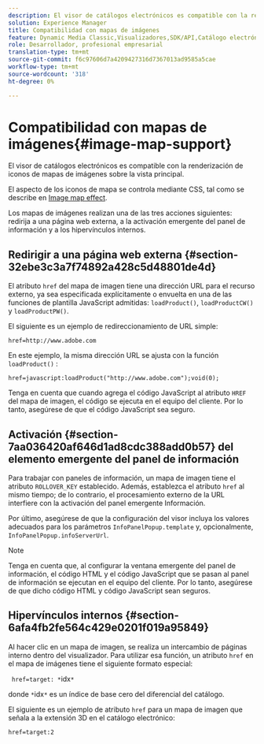 ```yaml
---
description: El visor de catálogos electrónicos es compatible con la renderización de iconos de mapas de imágenes sobre la vista principal.
solution: Experience Manager
title: Compatibilidad con mapas de imágenes
feature: Dynamic Media Classic,Visualizadores,SDK/API,Catálogo electrónico
role: Desarrollador, profesional empresarial
translation-type: tm+mt
source-git-commit: f6c97606d7a4209427316d7367013ad9585a5cae
workflow-type: tm+mt
source-wordcount: '318'
ht-degree: 0%

---
```



# Compatibilidad con mapas de imágenes{#image-map-support}

El visor de catálogos electrónicos es compatible con la renderización de iconos de mapas de imágenes sobre la vista principal.

El aspecto de los iconos de mapa se controla mediante CSS, tal como se describe en [Image map effect](../../c-html5-s7-aem-asset-viewers/c-html5-20-ecatalog-viewer-about/c-html5-20-ecatalog-viewer-customizingviewer/r-html5-ecatalog-viewer-20-customize-imagemapeffect.md#reference-261df27d1ed145c882b26b88e33a0289).

Los mapas de imágenes realizan una de las tres acciones siguientes: redirija a una página web externa, a la activación emergente del panel de información y a los hipervínculos internos.

## Redirigir a una página web externa {#section-32ebe3c3a7f74892a428c5d48801de4d}

El atributo `href` del mapa de imagen tiene una dirección URL para el recurso externo, ya sea especificada explícitamente o envuelta en una de las funciones de plantilla JavaScript admitidas: `loadProduct()`, `loadProductCW()` y `loadProductPW()`.

El siguiente es un ejemplo de redireccionamiento de URL simple:

`href=http://www.adobe.com`

En este ejemplo, la misma dirección URL se ajusta con la función `loadProduct()` :

`href=javascript:loadProduct("http://www.adobe.com");void(0);`

Tenga en cuenta que cuando agrega el código JavaScript al atributo `HREF` del mapa de imagen, el código se ejecuta en el equipo del cliente. Por lo tanto, asegúrese de que el código JavaScript sea seguro.

## Activación {#section-7aa036420af646d1ad8cdc388add0b57} del elemento emergente del panel de información

Para trabajar con paneles de información, un mapa de imagen tiene el atributo `ROLLOVER_KEY` establecido. Además, establezca el atributo `href` al mismo tiempo; de lo contrario, el procesamiento externo de la URL interfiere con la activación del panel emergente Información.

Por último, asegúrese de que la configuración del visor incluya los valores adecuados para los parámetros `InfoPanelPopup.template` y, opcionalmente, `InfoPanelPopup.infoServerUrl`.

>[!NOTE]
>
>Tenga en cuenta que, al configurar la ventana emergente del panel de información, el código HTML y el código JavaScript que se pasan al panel de información se ejecutan en el equipo del cliente. Por lo tanto, asegúrese de que dicho código HTML y código JavaScript sean seguros.

## Hipervínculos internos {#section-6afa4fb2fe564c429e0201f019a95849}

Al hacer clic en un mapa de imagen, se realiza un intercambio de páginas interno dentro del visualizador. Para utilizar esa función, un atributo `href` en el mapa de imágenes tiene el siguiente formato especial:

` href=target: *`idx`*`

donde `*`idx`*` es un índice de base cero del diferencial del catálogo.

El siguiente es un ejemplo de atributo `href` para un mapa de imagen que señala a la extensión 3D en el catálogo electrónico:

`href=target:2`
